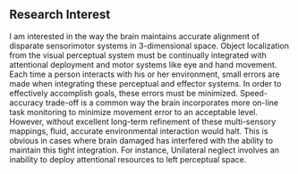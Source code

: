 ## Research Interest
I am interested in the way the brain maintains accurate alignment of 
disparate sensorimotor systems in 3-dimensional space. Object 
localization from the visual perceptual system must be continually 
integrated with attentional deployment and motor systems like eye and 
hand movement. Each time a person interacts with his or her environment, 
small errors are made when integrating these perceptual and effector 
systems. In order to effectively accomplish goals, these errors must be 
minimized. Speed-accuracy trade-off is a common way the brain 
incorporates more on-line task monitoring to minimize movement error to 
an acceptable level. However, without excellent long-term refinement of 
these multi-sensory mappings, fluid, accurate environmental interaction 
would halt. This is obvious in cases where brain damaged has interfered 
with the ability to maintain this tight integration. For instance, 
Unilateral neglect involves an inability to deploy attentional resources 
to left perceptual space.

